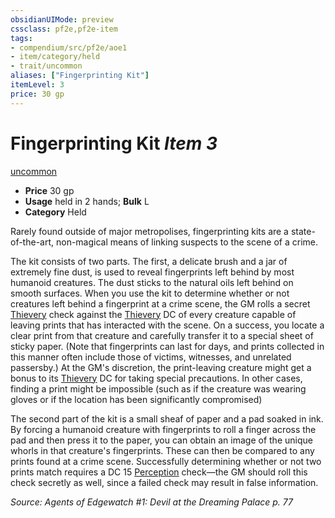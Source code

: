 ```yaml
---
obsidianUIMode: preview
cssclass: pf2e,pf2e-item
tags:
- compendium/src/pf2e/aoe1
- item/category/held
- trait/uncommon
aliases: ["Fingerprinting Kit"]
itemLevel: 3
price: 30 gp
---
```

# Fingerprinting Kit *Item 3*  
[uncommon](../../../rules/traits/uncommon.md)  

- **Price** 30 gp
- **Usage** held in 2 hands; **Bulk** L
- **Category** Held

Rarely found outside of major metropolises, fingerprinting kits are a state-of-the-art, non-magical means of linking suspects to the scene of a crime.

The kit consists of two parts. The first, a delicate brush and a jar of extremely fine dust, is used to reveal fingerprints left behind by most humanoid creatures. The dust sticks to the natural oils left behind on smooth surfaces. When you use the kit to determine whether or not creatures left behind a fingerprint at a crime scene, the GM rolls a secret [Thievery](../../skills.md#Thievery) check against the [Thievery](../../skills.md#Thievery) DC of every creature capable of leaving prints that has interacted with the scene. On a success, you locate a clear print from that creature and carefully transfer it to a special sheet of sticky paper. (Note that fingerprints can last for days, and prints collected in this manner often include those of victims, witnesses, and unrelated passersby.) At the GM's discretion, the print-leaving creature might get a bonus to its [Thievery](../../skills.md#Thievery) DC for taking special precautions. In other cases, finding a print might be impossible (such as if the creature was wearing gloves or if the location has been significantly compromised)

The second part of the kit is a small sheaf of paper and a pad soaked in ink. By forcing a humanoid creature with fingerprints to roll a finger across the pad and then press it to the paper, you can obtain an image of the unique whorls in that creature's fingerprints. These can then be compared to any prints found at a crime scene. Successfully determining whether or not two prints match requires a DC 15 [Perception](../../skills.md#Perception) check—the GM should roll this check secretly as well, since a failed check may result in false information.

*Source: Agents of Edgewatch #1: Devil at the Dreaming Palace p. 77*